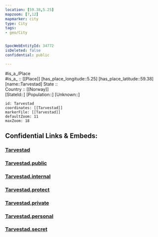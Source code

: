 ```yaml
---
location: [59.38,5.25] 
mapzoom: [7,12] 
mapmarker: city 
type: City
tags:
- geo/City


SpocWebEntityId: 34772
isDeleted: false
confidential: public

---
```

#is_a_/Place  
#is_a_ :: [[Place]] 
[has_place_longitude::5.25] 
[has_place_latitude::59.38] 
[name::Tarvestad] 
State ::  
Country :: [[Norway]]  
[StateId::] 
[Population::] 
[Unknown::] 


```leaflet
id: Tarvestad
coordinates: [[Tarvestad]] 
markerFile: [[Tarvestad]] 
defaultZoom: 11 
maxZoom: 18
```


## Confidential Links & Embeds: 

### [Tarvestad](/_Standards/Earth/Continent/Europe/Europe~North/Norway/City/Tarvestad.md) 

### [Tarvestad.public](/_public/Earth/Continent/Europe/Europe~North/Norway/City/Tarvestad.public.md) 

### [Tarvestad.internal](/_internal/Earth/Continent/Europe/Europe~North/Norway/City/Tarvestad.internal.md) 

### [Tarvestad.protect](/_protect/Earth/Continent/Europe/Europe~North/Norway/City/Tarvestad.protect.md) 

### [Tarvestad.private](/_private/Earth/Continent/Europe/Europe~North/Norway/City/Tarvestad.private.md) 

### [Tarvestad.personal](/_personal/Earth/Continent/Europe/Europe~North/Norway/City/Tarvestad.personal.md) 

### [Tarvestad.secret](/_secret/Earth/Continent/Europe/Europe~North/Norway/City/Tarvestad.secret.md)

